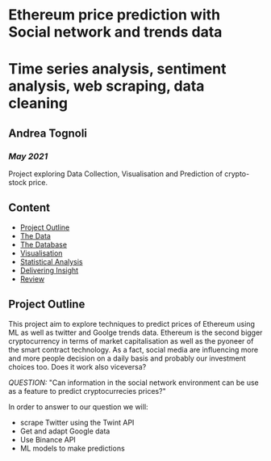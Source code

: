 # Ethereum price prediction with Social network and trends data
# Time series analysis, sentiment analysis, web scraping, data cleaning
## Andrea Tognoli
### *May 2021*

Project exploring Data Collection, Visualisation and Prediction of crypto-stock price.


## Content

- [Project Outline](#project-outline)
- [The Data](#the-data)
- [The Database](#the-database)
- [Visualisation](#visualisation)
- [Statistical Analysis](#statistical-analysis)
- [Delivering Insight](#delivering-insight)
- [Review](#review)

## Project Outline

This project aim to explore techniques to predict prices of Ethereum using ML as well as twitter and Goolge trends data. Ethereum is the second bigger cryptocurrency in terms of market capitalisation as well as the pyoneer of the smart contract technology. As a fact, social media are influencing more and more 
people decision on a daily basis and probably our investment choices too. Does it work also viceversa? 

*QUESTION:* "Can information in the social network environment can be use as a feature to predict cryptocurrecies prices?"

In order to answer to our question we will:
- scrape Twitter using the Twint API
- Get and adapt Google data
- Use Binance API 
- ML models to make predictions


